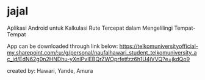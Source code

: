 # jajal
Aplikasi Android untuk Kalkulasi Rute Tercepat dalam Mengelilingi Tempat-Tempat

App can be downloaded through link below:
https://telkomuniversityofficial-my.sharepoint.com/:u:/g/personal/naufalhawari_student_telkomuniversity_ac_id/EdN62g0n2HNDhu-yXnIPvIEBQrZWOprfetfzz6h1U4jVVQ?e=jkdQo9

created by: Hawari, Yande, Amura
